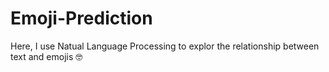 # Emoji-Prediction

Here, I use Natual Language Processing to explor the relationship between text and emojis 🤓
